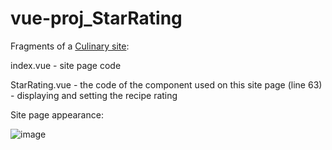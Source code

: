 # vue-proj_StarRating
Fragments of a [Culinary site](https://cookingprofessionally.com/):

index.vue - site page code

StarRating.vue - the code of the component used on this site page (line 63) - displaying and setting the recipe rating

Site page appearance:

![image](https://user-images.githubusercontent.com/56484012/140309163-fcbe8243-6c3c-4806-9db5-5dca61b76611.png)
